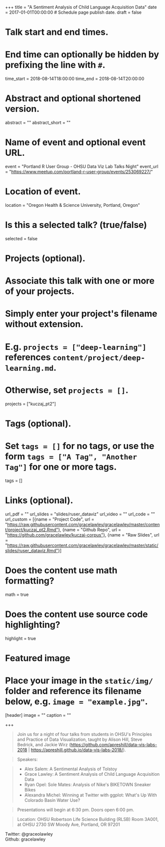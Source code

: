 +++
title = "A Sentiment Analysis of Child Language Acquisition Data"
date = 2017-01-01T00:00:00  # Schedule page publish date.
draft = false

# Talk start and end times.
#   End time can optionally be hidden by prefixing the line with `#`.
time_start = 2018-08-14T18:00:00
time_end = 2018-08-14T20:00:00

# Abstract and optional shortened version.
abstract = ""
abstract_short = ""

# Name of event and optional event URL.
event = "Portland R User Group - OHSU Data Viz Lab Talks Night"
event_url = "https://www.meetup.com/portland-r-user-group/events/253069227/"

# Location of event.
location = "Oregon Health & Science University, Portland, Oregon"

# Is this a selected talk? (true/false)
selected = false

# Projects (optional).
#   Associate this talk with one or more of your projects.
#   Simply enter your project's filename without extension.
#   E.g. `projects = ["deep-learning"]` references `content/project/deep-learning.md`.
#   Otherwise, set `projects = []`.
projects = ["kuczaj_pt2"]

# Tags (optional).
#   Set `tags = []` for no tags, or use the form `tags = ["A Tag", "Another Tag"]` for one or more tags.
tags = []

# Links (optional).
url_pdf = ""
url_slides = "slides/ruser_dataviz"
url_video = ""
url_code = ""
url_custom = [{name = "Project Code", url = "https://raw.githubusercontent.com/gracelawley/gracelawley/master/content/project/kuczaj_pt2.Rmd"},
              {name = "Github Repo", url = "https://github.com/gracelawley/kuczaj-corpus"},
              {name = "Raw Slides", url = "https://raw.githubusercontent.com/gracelawley/gracelawley/master/static/slides/ruser_dataviz.Rmd"}]

# Does the content use math formatting?
math = true

# Does the content use source code highlighting?
highlight = true

# Featured image
# Place your image in the `static/img/` folder and reference its filename below, e.g. `image = "example.jpg"`.
[header]
image = ""
caption = ""

+++

>Join us for a night of four talks from students in OHSU's Principles and Practice of Data Visualization, taught by Alison Hill, Steve Bedrick, and Jackie Wirz (https://github.com/apreshill/data-vis-labs-2018 | https://apreshill.github.io/data-vis-labs-2018/).

>Speakers:

>- Alex Salem: A Sentimental Analysis of Tolstoy
>- Grace Lawley: A Sentiment Analysis of Child Language Acquisition Data
>- Ryan Opel: Sole Mates: Analysis of Nike's BIKETOWN Sneaker Bikes
>- Alexandra Michel: Winning at Twitter with ggplot: What's Up With Colorado Basin Water Use?

>Presentations will begin at 6:30 pm. Doors open 6:00 pm.

>Location: OHSU Robertson Life Science Building (RLSB) Room 3A001, at OHSU 2730 SW Moody Ave, Portland, OR 97201


Twitter: @graceolawley  
Github: gracelawley
